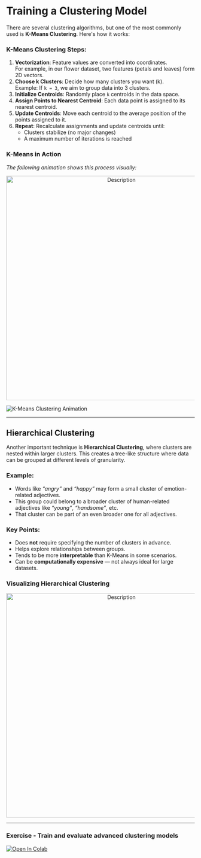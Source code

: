 # Training a Clustering Model

There are several clustering algorithms, but one of the most commonly used is **K-Means Clustering**. Here's how it works:

### K-Means Clustering Steps:
1. **Vectorization**: Feature values are converted into coordinates.  
   For example, in our flower dataset, two features (petals and leaves) form 2D vectors.
2. **Choose k Clusters**: Decide how many clusters you want (k).  
   Example: If `k = 3`, we aim to group data into 3 clusters.
3. **Initialize Centroids**: Randomly place `k` centroids in the data space.
4. **Assign Points to Nearest Centroid**: Each data point is assigned to its nearest centroid.
5. **Update Centroids**: Move each centroid to the average position of the points assigned to it.
6. **Repeat**: Recalculate assignments and update centroids until:
   - Clusters stabilize (no major changes)
   - A maximum number of iterations is reached

### K-Means in Action
*The following animation shows this process visually:*

<p align="center">
  <img src="https://github.com/MIT-Emerging-Talent/ML/blob/main/Session4/Images/k-means.gif" alt="Description" width="600"/>
</p>

![K-Means Clustering Animation](https://your-public-url.com/kmeans-clustering.gif)

---

## Hierarchical Clustering

Another important technique is **Hierarchical Clustering**, where clusters are nested within larger clusters. This creates a tree-like structure where data can be grouped at different levels of granularity.

### Example:
- Words like _“angry”_ and _“happy”_ may form a small cluster of emotion-related adjectives.
- This group could belong to a broader cluster of human-related adjectives like _“young”_, _“handsome”_, etc.
- That cluster can be part of an even broader one for all adjectives.

### Key Points:
- Does **not** require specifying the number of clusters in advance.
- Helps explore relationships between groups.
- Tends to be more **interpretable** than K-Means in some scenarios.
- Can be **computationally expensive** — not always ideal for large datasets.

### Visualizing Hierarchical Clustering

 <p align="center">
    <img src="https://github.com/MIT-Emerging-Talent/ML/blob/main/Session4/Images/6.jpg" alt="Description" width="600"/>
  </p>

---

### Exercise - Train and evaluate advanced clustering models
[![Open In Colab](https://colab.research.google.com/assets/colab-badge.svg)](https://colab.research.google.com/drive/1ylyam6zsGUPw-9wC7nRxlVUsrnvbAQw6?usp=sharing)
